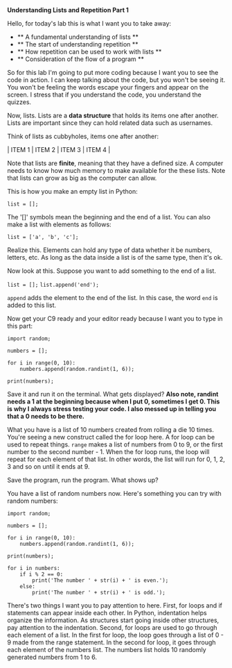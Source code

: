 
**Understanding Lists and Repetition Part 1**

Hello, for today's lab this is what I want you to take away:
- ** A fundamental understanding of lists **
- ** The start of understanding repetition **
- ** How repetition can be used to work with lists **
- ** Consideration of the flow of a program **

So for this lab I'm going to put more coding because I want you to see the code in action.  I can keep talking about the code, but you won't be seeing it.  You won't be feeling the words escape your fingers and appear on the screen.  I stress that if you understand the code, you understand the quizzes.  

Now, lists.  Lists are a **data structure** that holds its items one after another.  Lists are important since they can hold related data such as usernames.  

Think of lists as cubbyholes, items one after another:

| ITEM 1 | ITEM 2 | ITEM 3 | ITEM 4 |

Note that lists are **finite**, meaning that they have a defined size.  A computer needs to know how much memory to make available for the these lists.  Note that lists can grow as big as the computer can allow.

This is how you make an empty list in Python:

```list = [];```

The '[]' symbols mean the beginning and the end of a list.  You can also make a list with elements as follows:

```list = ['a', 'b', 'c'];```

Realize this.  Elements can hold any type of data whether it be numbers, letters, etc.  As long as the data inside a list is of the same type, then it's ok.

Now look at this.  Suppose you want to add something to the end of a list.

```list = [];```
```list.append('end');```

```append``` adds the element to the end of the list.  In this case, the word `end` is added to this list.

Now get your C9 ready and your editor ready because I want you to type in this part:
```
import random;

numbers = [];

for i in range(0, 10):
    numbers.append(random.randint(1, 6));

print(numbers);
```

Save it and run it on the terminal.  What gets displayed?  **Also note, randint needs a 1 at the beginning because when I put 0, sometimes I get 0.  This is why I always stress testing your code.  I also messed up in telling you that a 0 needs to be there.**

What you have is a list of 10 numbers created from rolling a die 10 times.  You're seeing a new construct called the for loop here.  A for loop can be used to repeat things.  ```range``` makes a list of numbers from 0 to 9, or the first number to the second number - 1.  When the for loop runs, the loop will repeat for each element of that list.  In other words, the list will run for 0, 1, 2, 3 and so on until it ends at 9.

Save the program, run the program.  What shows up?

You have a list of random numbers now.  Here's something you can try with random numbers:

```
import random;

numbers = [];

for i in range(0, 10):
    numbers.append(random.randint(1, 6));

print(numbers);

for i in numbers:
    if i % 2 == 0:
        print('The number ' + str(i) + ' is even.');
    else: 
        print('The number ' + str(i) + ' is odd.');
```

There's two things I want you to pay attention to here.  First, for loops and if statements can appear inside each other.  In Python, indentation helps organize the information.  As structures start going inside other structures, pay attention to the indentation.  Second, for loops are used to go through each element of a list.  In the first for loop, the loop goes through a list of 0 - 9 made from the range statement.  In the second for loop, it goes through each element of the numbers list.  The numbers list holds 10 randomly generated numbers from 1 to 6.

